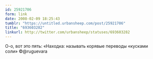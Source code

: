 ```yaml
---
id: 25921706
form: link
date: 2008-02-09 18:25:43
tumblr: "https://untitled.urbansheep.com/post/25921706"
title: "693603282"
linkurl: http://twitter.com/urbansheep/statuses/693603282
---
```

<p>О-о, вот это пять: «Находка: называть корявые переводы «кусками соли» ©@ruguevara</p>
